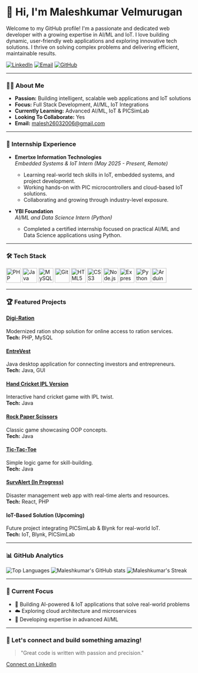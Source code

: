 # 👋 Hi, I'm Maleshkumar Velmurugan
Welcome to my GitHub profile! I'm a passionate and dedicated web developer with a growing expertise in AI/ML and IoT. I love building dynamic, user-friendly web applications and exploring innovative tech solutions. I thrive on solving complex problems and delivering efficient, maintainable results.


[![LinkedIn](https://img.shields.io/badge/LinkedIn-blue?style=flat&logo=linkedin&logoColor=white)](https://www.linkedin.com/in/maleshkumar-v-8311aa333/)
[![Email](https://img.shields.io/badge/Email-red?style=flat&logo=gmail&logoColor=white)](mailto:malesh26032006@gmail.com)
[![GitHub](https://img.shields.io/badge/GitHub-181717?style=flat&logo=github&logoColor=white)](https://github.com/Maleshkumarvelmurugan1982)

---

### 👨‍💻 About Me

- **Passion:** Building intelligent, scalable web applications and IoT solutions  
- **Focus:** Full Stack Development, AI/ML, IoT Integrations  
- **Currently Learning:** Advanced AI/ML, IoT & PICSimLab  
- **Looking To Collaborate:** Yes  
- **Email:** malesh26032006@gmail.com  

---

### 🏢 Internship Experience

- **Emertxe Information Technologies**  
  *Embedded Systems & IoT Intern (May 2025 - Present, Remote)*  
  - Learning real-world tech skills in IoT, embedded systems, and project development.
  - Working hands-on with PIC microcontrollers and cloud-based IoT solutions.
  - Collaborating and growing through industry-level exposure.

- **YBI Foundation**  
  *AI/ML and Data Science Intern (Python)*  
  - Completed a certified internship focused on practical AI/ML and Data Science applications using Python.

---

### 🛠️ Tech Stack

<p align="left">
  <a href="https://www.php.net/" target="_blank"><img src="https://cdn.jsdelivr.net/gh/devicons/devicon/icons/php/php-original.svg" alt="PHP" width="40" height="40"/></a>
  <a href="https://www.java.com/" target="_blank"><img src="https://cdn.jsdelivr.net/gh/devicons/devicon/icons/java/java-original.svg" alt="Java" width="40" height="40"/></a>
  <a href="https://www.mysql.com/" target="_blank"><img src="https://cdn.jsdelivr.net/gh/devicons/devicon/icons/mysql/mysql-original.svg" alt="MySQL" width="40" height="40"/></a>
  <a href="https://git-scm.com/" target="_blank"><img src="https://cdn.jsdelivr.net/gh/devicons/devicon/icons/git/git-original.svg" alt="Git" width="40" height="40"/></a>
  <a href="https://developer.mozilla.org/en-US/docs/Web/HTML" target="_blank"><img src="https://cdn.jsdelivr.net/gh/devicons/devicon/icons/html5/html5-original.svg" alt="HTML5" width="40" height="40"/></a>
  <a href="https://developer.mozilla.org/en-US/docs/Web/CSS" target="_blank"><img src="https://cdn.jsdelivr.net/gh/devicons/devicon/icons/css3/css3-original.svg" alt="CSS3" width="40" height="40"/></a>
  <a href="https://nodejs.org/" target="_blank"><img src="https://cdn.jsdelivr.net/gh/devicons/devicon/icons/nodejs/nodejs-original.svg" alt="Node.js" width="40" height="40"/></a>
  <a href="https://expressjs.com/" target="_blank"><img src="https://cdn.jsdelivr.net/gh/devicons/devicon/icons/express/express-original.svg" alt="Express" width="40" height="40" style="background:white;"/></a>
  <a href="https://www.python.org/" target="_blank"><img src="https://cdn.jsdelivr.net/gh/devicons/devicon/icons/python/python-original.svg" alt="Python" width="40" height="40"/></a>
  <a href="https://www.arduino.cc/" target="_blank"><img src="https://cdn.jsdelivr.net/gh/devicons/devicon/icons/arduino/arduino-original.svg" alt="Arduino" width="40" height="40"/></a>
</p>

---

### 🏆 Featured Projects

#### [Digi-Ration](#)
Modernized ration shop solution for online access to ration services.  
**Tech:** PHP, MySQL

#### [EntreVest](#)
Java desktop application for connecting investors and entrepreneurs.  
**Tech:** Java, GUI

#### [Hand Cricket IPL Version](#)
Interactive hand cricket game with IPL twist.  
**Tech:** Java

#### [Rock Paper Scissors](#)
Classic game showcasing OOP concepts.  
**Tech:** Java

#### [Tic-Tac-Toe](#)
Simple logic game for skill-building.  
**Tech:** Java

#### [SurvAlert (In Progress)](#)
Disaster management web app with real-time alerts and resources.  
**Tech:** React, PHP

#### IoT-Based Solution (Upcoming)
Future project integrating PICSimLab & Blynk for real-world IoT.  
**Tech:** IoT, Blynk, PICSimLab

---

### 📊 GitHub Analytics

![Top Languages](https://github-readme-stats.vercel.app/api/top-langs/?username=Maleshkumarvelmurugan1982&layout=compact&hide=css,html&langs_count=8)
![Maleshkumar's GitHub stats](https://github-readme-stats.vercel.app/api?username=Maleshkumarvelmurugan1982&show_icons=true&theme=react)
![Maleshkumar's Streak](https://github-readme-streak-stats.herokuapp.com/?user=Maleshkumarvelmurugan1982&theme=react)

---

### 🚀 Current Focus

- 🧠 Building AI-powered & IoT applications that solve real-world problems
- ☁️ Exploring cloud architecture and microservices
- 🤖 Developing expertise in advanced AI/ML

---

### 🤝 Let's connect and build something amazing!

> "Great code is written with passion and precision."

[Connect on LinkedIn](https://www.linkedin.com/in/maleshkumar-v-8311aa333/)
